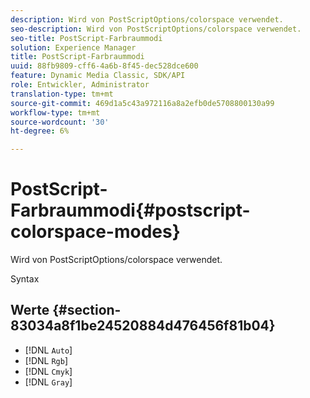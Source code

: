 ```yaml
---
description: Wird von PostScriptOptions/colorspace verwendet.
seo-description: Wird von PostScriptOptions/colorspace verwendet.
seo-title: PostScript-Farbraummodi
solution: Experience Manager
title: PostScript-Farbraummodi
uuid: 88fb9809-cff6-4a6b-8f45-dec528dce600
feature: Dynamic Media Classic, SDK/API
role: Entwickler, Administrator
translation-type: tm+mt
source-git-commit: 469d1a5c43a972116a8a2efb0de5708800130a99
workflow-type: tm+mt
source-wordcount: '30'
ht-degree: 6%

---
```



# PostScript-Farbraummodi{#postscript-colorspace-modes}

Wird von PostScriptOptions/colorspace verwendet.

Syntax

## Werte {#section-83034a8f1be24520884d476456f81b04}

* [!DNL `Auto`]
* [!DNL `Rgb`]
* [!DNL `Cmyk`]
* [!DNL `Gray`]

